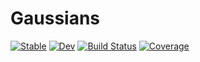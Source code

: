 # Gaussians

[![Stable](https://img.shields.io/badge/docs-stable-blue.svg)](https://JuliaAtoms.github.io/Gaussians.jl/stable)
[![Dev](https://img.shields.io/badge/docs-dev-blue.svg)](https://JuliaAtoms.github.io/Gaussians.jl/dev)
[![Build Status](https://github.com/JuliaAtoms/Gaussians.jl/workflows/CI/badge.svg)](https://github.com/JuliaAtoms/Gaussians.jl/actions)
[![Coverage](https://codecov.io/gh/JuliaAtoms/Gaussians.jl/branch/master/graph/badge.svg)](https://codecov.io/gh/JuliaAtoms/Gaussians.jl)
